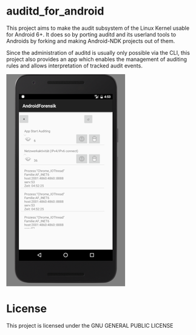 # auditd_for_android
This project aims to make the audit subsystem of the Linux Kernel usable for Android 6+.
It does so by porting auditd and its userland tools to Androids by forking and making Android-NDK projects out of them.

Since the administration of auditd is usually only possible via the CLI, this project also provides an app which enables the management of auditing rules and allows interpretation of tracked audit events.

![Image of the App showing network activity tracked by auditd](doc/img/auditd_app_network.png?raw=true "tracked network activity by auditd")

# License
This project is licensed under the GNU GENERAL PUBLIC LICENSE

